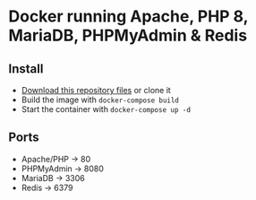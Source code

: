 # Docker running Apache, PHP 8, MariaDB, PHPMyAdmin & Redis

## Install

- [Download this repository files](archive/refs/heads/master.zip) or clone it
- Build the image with `docker-compose build`
- Start the container with `docker-compose up -d`

## Ports

- Apache/PHP -> 80
- PHPMyAdmin -> 8080
- MariaDB -> 3306
- Redis -> 6379